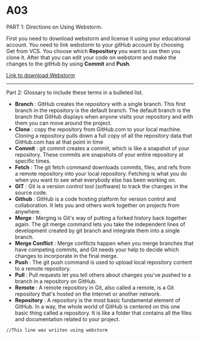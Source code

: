 # A03
PART 1: Directions on Using Webstorm.

First you need to download webstorm and license it using your educational account.
You need to link webstorm to your gitHub account by choosing Get from VCS.
You choose which **Repository** you want to use then you clone it.
After that you can edit your code on webstorm and make the changes to the gitHub by using **Commit** and **Push**.


[Link to download Webstorm](https://www.jetbrains.com/community/education/#students)
 
---
Part 2: Glossary to include these terms in a bulleted list.

- **Branch** : GitHub creates the repository with a single branch. This first branch in the repository is the default branch. The default branch is the branch that GitHub displays when anyone visits your repository and with them you can move around the project.
- **Clone** : copy the repository from GitHub.com to your local machine. Cloning a repository pulls down a full copy of all the repository data that GitHub.com has at that point in time
- **Commit** : git commit creates a commit, which is like a snapshot of your repository. These commits are snapshots of your entire repository at specific times.
- **Fetch** : The git fetch command downloads commits, files, and refs from a remote repository into your local repository. Fetching is what you do when you want to see what everybody else has been working on. 
- **GIT** : Git is a version control tool (software) to track the changes in the source code.
- **Github** : GitHub is a code hosting platform for version control and collaboration. It lets you and others work together on projects from anywhere.
- **Merge** : Merging is Git's way of putting a forked history back together again. The git merge command lets you take the independent lines of development created by git branch and integrate them into a single branch.
- **Merge Conflict** : Merge conflicts happen when you merge branches that have competing commits, and Git needs your help to decide which changes to incorporate in the final merge.
- **Push** : The git push command is used to upload local repository content to a remote repository.
- **Pull** : Pull requests let you tell others about changes you've pushed to a branch in a repository on GitHub.
- **Remote** : A remote repository in Git, also called a remote, is a Git repository that's hosted on the Internet or another network.
- **Repository** : A repository is the most basic fundamental element of GitHub. In a way, the whole world of GitHub is centered on this one basic thing called a repository. It is like a folder that contains all the files and documentation related to your project.



`//This line was wriiten using webstorm`
